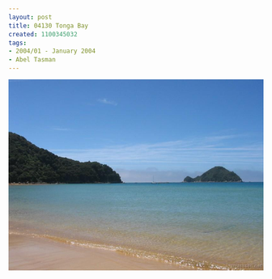 ```yaml
---
layout: post
title: 04130 Tonga Bay
created: 1100345032
tags:
- 2004/01 - January 2004
- Abel Tasman
---
```


<img src="/image/images/04130_tonga_bay-1462.jpg"/>

